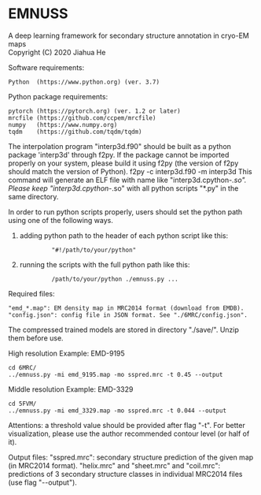 # EMNUSS
A deep learning framework for secondary structure annotation in cryo-EM maps  
Copyright (C) 2020 Jiahua He

Software requirements:

	Python  (https://www.python.org) (ver. 3.7)
	
Python package requirements:

	pytorch (https://pytorch.org) (ver. 1.2 or later)
	mrcfile (https://github.com/ccpem/mrcfile)
	numpy   (https://www.numpy.org)
	tqdm    (https://github.com/tqdm/tqdm)
	
The interpolation program "interp3d.f90" should be built as a python package 'interp3d' through f2py. If the package cannot be imported properly on your system, please build it using f2py (the version of f2py should match the version of Python).
                f2py -c interp3d.f90 -m interp3d
This command will generate an ELF file with name like "interp3d.cpython-*.so". Please keep "interp3d.cpython-*.so" with all python scripts "*.py" in the same directory.

In order to run python scripts properly, users should set the python path using one of the following ways.
1. adding python path to the header of each python script like this:

                "#!/path/to/your/python"

2. running the scripts with the full python path like this:

                /path/to/your/python ./emnuss.py ...
		
Required files:

	"emd_*.map": EM density map in MRC2014 format (download from EMDB).
	"config.json": config file in JSON format. See "./6MRC/config.json".
	
The compressed trained models are stored in directory "./save/". Unzip them before use.

High resolution Example: EMD-9195

	cd 6MRC/
	../emnuss.py -mi emd_9195.map -mo sspred.mrc -t 0.45 --output

Middle resolution Example: EMD-3329

	cd 5FVM/
	../emnuss.py -mi emd_3329.map -mo sspred.mrc -t 0.044 --output

Attentions: a threshold value should be provided after flag "-t". 
For better visualization, please use the author recommended contour level (or half of it).

Output files:
	"sspred.mrc": secondary structure prediction of the given map (in MRC2014 format).
	"helix.mrc" and "sheet.mrc" and "coil.mrc": predictions of 3 secondary structure classes in individual MRC2014 files (use flag "--output").
